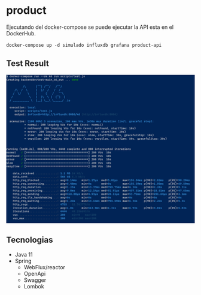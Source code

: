 # product

Ejecutando del docker-compose se puede ejecutar la API esta en el DockerHub.

```
docker-compose up -d simulado influxdb grafana product-api
```


## Test Result
![alt text](./assets/test_result.png "tests")

## Tecnologias
 * Java 11
 * Spring
    - WebFlux/reactor
    - OpenApi
    - Swagger
    - Lombok
